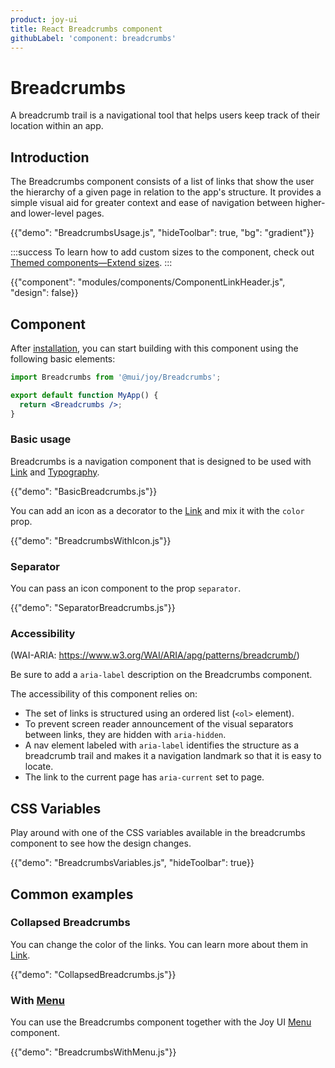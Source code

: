 ```yaml
---
product: joy-ui
title: React Breadcrumbs component
githubLabel: 'component: breadcrumbs'
---
```


# Breadcrumbs

<p class="description">A breadcrumb trail is a navigational tool that helps users keep track of their location within an app.</p>

## Introduction

The Breadcrumbs component consists of a list of links that show the user the hierarchy of a given page in relation to the app's structure.
It provides a simple visual aid for greater context and ease of navigation between higher- and lower-level pages.

{{"demo": "BreadcrumbsUsage.js", "hideToolbar": true, "bg": "gradient"}}

:::success
To learn how to add custom sizes to the component, check out [Themed components—Extend sizes](/joy-ui/customization/themed-components/#extend-sizes).
:::

{{"component": "modules/components/ComponentLinkHeader.js", "design": false}}

## Component

After [installation](/joy-ui/getting-started/installation/), you can start building with this component using the following basic elements:

```jsx
import Breadcrumbs from '@mui/joy/Breadcrumbs';

export default function MyApp() {
  return <Breadcrumbs />;
}
```

### Basic usage

Breadcrumbs is a navigation component that is designed to be used with [Link](/joy-ui/react-link/) and [Typography](/joy-ui/react-typography/).

{{"demo": "BasicBreadcrumbs.js"}}

You can add an icon as a decorator to the [Link](/joy-ui/react-link/) and mix it with the `color` prop.

{{"demo": "BreadcrumbsWithIcon.js"}}

### Separator

You can pass an icon component to the prop `separator`.

{{"demo": "SeparatorBreadcrumbs.js"}}

### Accessibility

(WAI-ARIA: https://www.w3.org/WAI/ARIA/apg/patterns/breadcrumb/)

Be sure to add a `aria-label` description on the Breadcrumbs component.

The accessibility of this component relies on:

- The set of links is structured using an ordered list (`<ol>` element).
- To prevent screen reader announcement of the visual separators between links, they are hidden with `aria-hidden`.
- A nav element labeled with `aria-label` identifies the structure as a breadcrumb trail and makes it a navigation landmark so that it is easy to locate.
- The link to the current page has `aria-current` set to page.

## CSS Variables

Play around with one of the CSS variables available in the breadcrumbs component to see how the design changes.

{{"demo": "BreadcrumbsVariables.js", "hideToolbar": true}}

## Common examples

### Collapsed Breadcrumbs

You can change the color of the links. You can learn more about them in [Link](/joy-ui/react-link/).

{{"demo": "CollapsedBreadcrumbs.js"}}

### With [Menu](/joy-ui/react-menu/)

You can use the Breadcrumbs component together with the Joy UI [Menu](/joy-ui/react-menu/) component.

{{"demo": "BreadcrumbsWithMenu.js"}}
